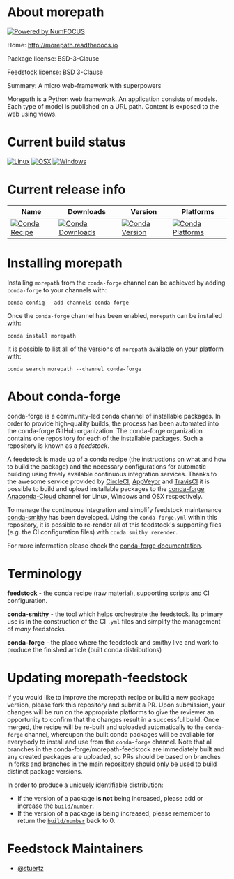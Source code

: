 About morepath
==============

[![Powered by NumFOCUS](https://img.shields.io/badge/powered%20by-NumFOCUS-orange.svg?style=flat&colorA=E1523D&colorB=007D8A)](http://numfocus.org)

Home: http://morepath.readthedocs.io

Package license: BSD-3-Clause

Feedstock license: BSD 3-Clause

Summary: A micro web-framework with superpowers

Morepath is a Python web framework. An application consists of models. Each
type of model is published on a URL path. Content is exposed to the web
using views.


Current build status
====================

[![Linux](https://img.shields.io/circleci/project/github/conda-forge/morepath-feedstock/master.svg?label=Linux)](https://circleci.com/gh/conda-forge/morepath-feedstock)
[![OSX](https://img.shields.io/travis/conda-forge/morepath-feedstock/master.svg?label=macOS)](https://travis-ci.org/conda-forge/morepath-feedstock)
[![Windows](https://img.shields.io/appveyor/ci/conda-forge/morepath-feedstock/master.svg?label=Windows)](https://ci.appveyor.com/project/conda-forge/morepath-feedstock/branch/master)

Current release info
====================

| Name | Downloads | Version | Platforms |
| --- | --- | --- | --- |
| [![Conda Recipe](https://img.shields.io/badge/recipe-morepath-green.svg)](https://anaconda.org/conda-forge/morepath) | [![Conda Downloads](https://img.shields.io/conda/dn/conda-forge/morepath.svg)](https://anaconda.org/conda-forge/morepath) | [![Conda Version](https://img.shields.io/conda/vn/conda-forge/morepath.svg)](https://anaconda.org/conda-forge/morepath) | [![Conda Platforms](https://img.shields.io/conda/pn/conda-forge/morepath.svg)](https://anaconda.org/conda-forge/morepath) |

Installing morepath
===================

Installing `morepath` from the `conda-forge` channel can be achieved by adding `conda-forge` to your channels with:

```
conda config --add channels conda-forge
```

Once the `conda-forge` channel has been enabled, `morepath` can be installed with:

```
conda install morepath
```

It is possible to list all of the versions of `morepath` available on your platform with:

```
conda search morepath --channel conda-forge
```


About conda-forge
=================

conda-forge is a community-led conda channel of installable packages.
In order to provide high-quality builds, the process has been automated into the
conda-forge GitHub organization. The conda-forge organization contains one repository
for each of the installable packages. Such a repository is known as a *feedstock*.

A feedstock is made up of a conda recipe (the instructions on what and how to build
the package) and the necessary configurations for automatic building using freely
available continuous integration services. Thanks to the awesome service provided by
[CircleCI](https://circleci.com/), [AppVeyor](https://www.appveyor.com/)
and [TravisCI](https://travis-ci.org/) it is possible to build and upload installable
packages to the [conda-forge](https://anaconda.org/conda-forge)
[Anaconda-Cloud](https://anaconda.org/) channel for Linux, Windows and OSX respectively.

To manage the continuous integration and simplify feedstock maintenance
[conda-smithy](https://github.com/conda-forge/conda-smithy) has been developed.
Using the ``conda-forge.yml`` within this repository, it is possible to re-render all of
this feedstock's supporting files (e.g. the CI configuration files) with ``conda smithy rerender``.

For more information please check the [conda-forge documentation](https://conda-forge.org/docs/).

Terminology
===========

**feedstock** - the conda recipe (raw material), supporting scripts and CI configuration.

**conda-smithy** - the tool which helps orchestrate the feedstock.
                   Its primary use is in the construction of the CI ``.yml`` files
                   and simplify the management of *many* feedstocks.

**conda-forge** - the place where the feedstock and smithy live and work to
                  produce the finished article (built conda distributions)


Updating morepath-feedstock
===========================

If you would like to improve the morepath recipe or build a new
package version, please fork this repository and submit a PR. Upon submission,
your changes will be run on the appropriate platforms to give the reviewer an
opportunity to confirm that the changes result in a successful build. Once
merged, the recipe will be re-built and uploaded automatically to the
`conda-forge` channel, whereupon the built conda packages will be available for
everybody to install and use from the `conda-forge` channel.
Note that all branches in the conda-forge/morepath-feedstock are
immediately built and any created packages are uploaded, so PRs should be based
on branches in forks and branches in the main repository should only be used to
build distinct package versions.

In order to produce a uniquely identifiable distribution:
 * If the version of a package **is not** being increased, please add or increase
   the [``build/number``](https://conda.io/docs/user-guide/tasks/build-packages/define-metadata.html#build-number-and-string).
 * If the version of a package **is** being increased, please remember to return
   the [``build/number``](https://conda.io/docs/user-guide/tasks/build-packages/define-metadata.html#build-number-and-string)
   back to 0.

Feedstock Maintainers
=====================

* [@stuertz](https://github.com/stuertz/)

